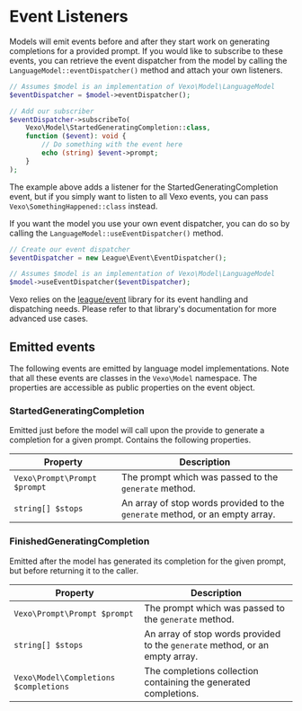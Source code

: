 # Event Listeners

Models will emit events before and after they start work on generating completions for a provided prompt. If you would like to subscribe to these events, you can retrieve the event dispatcher from the model by calling the `LanguageModel::eventDispatcher()` method and attach your own listeners.

```php
// Assumes $model is an implementation of Vexo\Model\LanguageModel
$eventDispatcher = $model->eventDispatcher();

// Add our subscriber
$eventDispatcher->subscribeTo(
    Vexo\Model\StartedGeneratingCompletion::class,
    function ($event): void {
        // Do something with the event here
        echo (string) $event->prompt;
    }
);
```

The example above adds a listener for the StartedGeneratingCompletion event, but if you simply want to listen to all Vexo events, you can pass `Vexo\SomethingHappened::class` instead.

If you want the model you use your own event dispatcher, you can do so by calling the `LanguageModel::useEventDispatcher()` method.

```php
// Create our event dispatcher
$eventDispatcher = new League\Event\EventDispatcher();

// Assumes $model is an implementation of Vexo\Model\LanguageModel
$model->useEventDispatcher($eventDispatcher);
```

Vexo relies on the [league/event](https://event.thephpleague.com/) library for its event handling and dispatching needs. Please refer to that library's documentation for more advanced use cases.

## Emitted events

The following events are emitted by language model implementations. Note that all these events are classes in the `Vexo\Model` namespace. The properties are accessible as public properties on the event object.

### StartedGeneratingCompletion

Emitted just before the model will call upon the provide to generate a completion for a given prompt. Contains the following properties.

| Property                     | Description                                                                  |
| ---------------------------- | ---------------------------------------------------------------------------- |
| `Vexo\Prompt\Prompt $prompt` | The prompt which was passed to the `generate` method.                        |
| `string[] $stops`            | An array of stop words provided to the `generate` method, or an empty array. |

### FinishedGeneratingCompletion

Emitted after the model has generated its completion for the given prompt, but before returning it to the caller.

| Property                              | Description                                                                  |
| ------------------------------------- | ---------------------------------------------------------------------------- |
| `Vexo\Prompt\Prompt $prompt`          | The prompt which was passed to the `generate` method.                        |
| `string[] $stops`                     | An array of stop words provided to the `generate` method, or an empty array. |
| `Vexo\Model\Completions $completions` | The completions collection containing the generated completions.             |
